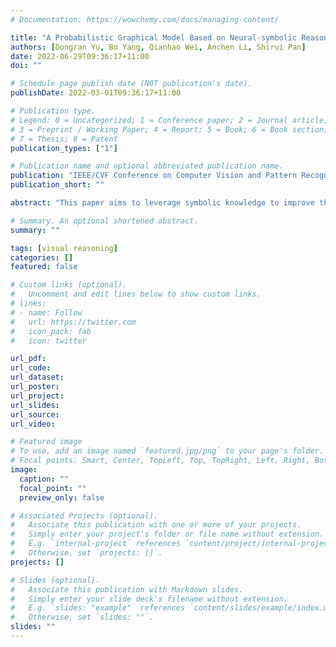 ```yaml
---
# Documentation: https://wowchemy.com/docs/managing-content/

title: "A Probabilistic Graphical Model Based on Neural-symbolic Reasoning for Visual Relationship Detection"
authors: [Dongran Yu, Bo Yang, Qianhao Wei, Anchen Li, Shirui Pan]
date: 2022-06-29T09:36:17+11:00
doi: ""

# Schedule page publish date (NOT publication's date).
publishDate: 2022-03-01T09:36:17+11:00

# Publication type.
# Legend: 0 = Uncategorized; 1 = Conference paper; 2 = Journal article;
# 3 = Preprint / Working Paper; 4 = Report; 5 = Book; 6 = Book section;
# 7 = Thesis; 8 = Patent
publication_types: ["1"]

# Publication name and optional abbreviated publication name.
publication: "IEEE/CVF Conference on Computer Vision and Pattern Recognition (CVPR-22)"
publication_short: ""

abstract: "This paper aims to leverage symbolic knowledge to improve the performance and interpretability of the Visual Relationship Detection (VRD) models. Existing VRD methods based on deep learning suffer from the problems of poor performance on insufficient labeled examples and lack of interpretability. To overcome the aforementioned weaknesses, we integrate symbolic knowledge into deep learning models and propose a bi-level probabilistic graphical reasoning framework called BPGR. Specifically, in the high-level structure, we take the objects and relationships detected by the VRD model as hidden variables (reasoning results); In the low-level structure of BPGR, we use Markov Logic Networks (MLNs) to project First-Order Logic (FOL) as observed variables (symbolic knowledge) to correct error reasoning results. We adopt a variational EM algorithm for optimization. Experiments results show that our BPGR improves the performance of the VRD models. In particular, BPGR can also provide easy-to-understand insights for reasoning results to show interpretability."

# Summary. An optional shortened abstract.
summary: ""

tags: [visual reasoning]
categories: []
featured: false

# Custom links (optional).
#   Uncomment and edit lines below to show custom links.
# links:
# - name: Follow
#   url: https://twitter.com
#   icon_pack: fab
#   icon: twitter

url_pdf:
url_code:
url_dataset:
url_poster:
url_project:
url_slides:
url_source:
url_video:

# Featured image
# To use, add an image named `featured.jpg/png` to your page's folder. 
# Focal points: Smart, Center, TopLeft, Top, TopRight, Left, Right, BottomLeft, Bottom, BottomRight.
image:
  caption: ""
  focal_point: ""
  preview_only: false

# Associated Projects (optional).
#   Associate this publication with one or more of your projects.
#   Simply enter your project's folder or file name without extension.
#   E.g. `internal-project` references `content/project/internal-project/index.md`.
#   Otherwise, set `projects: []`.
projects: []

# Slides (optional).
#   Associate this publication with Markdown slides.
#   Simply enter your slide deck's filename without extension.
#   E.g. `slides: "example"` references `content/slides/example/index.md`.
#   Otherwise, set `slides: ""`.
slides: ""
---
```

